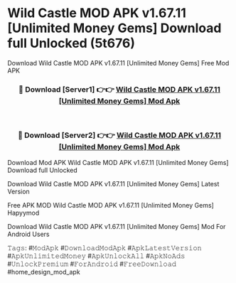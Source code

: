 # Wild Castle MOD APK v1.67.11 [Unlimited Money Gems] Download full Unlocked (5t676)
Download Wild Castle MOD APK v1.67.11 [Unlimited Money Gems] Free Mod APK

<div align="center">
<h3>🔴 Download [Server1] 👉👉 <a href="https://apkcomod.com?title=Wild_Castle_MOD_APK_v1.67.11_[Unlimited_Money_Gems]">Wild Castle MOD APK v1.67.11 [Unlimited Money Gems] Mod Apk</a></h3><br>

<h3>🔴 Download [Server2] 👉👉 <a href="https://apkcomod.com?title=Wild_Castle_MOD_APK_v1.67.11_[Unlimited_Money_Gems]">Wild Castle MOD APK v1.67.11 [Unlimited Money Gems] Mod Apk</a></h3>
</div>


Download Mod APK Wild Castle MOD APK v1.67.11 [Unlimited Money Gems] Download full Unlocked

Download Wild Castle MOD APK v1.67.11 [Unlimited Money Gems] Latest Version

Free APK MOD Wild Castle MOD APK v1.67.11 [Unlimited Money Gems] Hapyymod

Download Wild Castle MOD APK v1.67.11 [Unlimited Money Gems] Mod For Android Users

𝚃𝚊𝚐𝚜: #𝙼𝚘𝚍𝙰𝚙𝚔 #𝙳𝚘𝚠𝚗𝚕𝚘𝚊𝚍𝙼𝚘𝚍𝙰𝚙𝚔 #𝙰𝚙𝚔𝙻𝚊𝚝𝚎𝚜𝚝𝚅𝚎𝚛𝚜𝚒𝚘𝚗 #𝙰𝚙𝚔𝚄𝚗𝚕𝚒𝚖𝚒𝚝𝚎𝚍𝙼𝚘𝚗𝚎𝚢 #𝙰𝚙𝚔𝚄𝚗𝚕𝚘𝚌𝚔𝙰𝚕𝚕 #𝙰𝚙𝚔𝙽𝚘𝙰𝚍𝚜 #𝚄𝚗𝚕𝚘𝚌𝚔𝙿𝚛𝚎𝚖𝚒𝚞𝚖 #𝙵𝚘𝚛𝙰𝚗𝚍𝚛𝚘𝚒𝚍 #𝙵𝚛𝚎𝚎𝙳𝚘𝚠𝚗𝚕𝚘𝚊𝚍 #home_design_mod_apk
